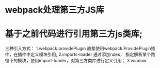 # webpack处理第三方JS库
# 基于之前代码进行引用第三方js类库;
三种引入方式：
1.webpack.providePlugin
    直接使用webpack.ProvidePlugin插件，在插件中定义模块引用;
2.imports-loader
    通过添加rules， 指定解析某个路径下的模块，使用import-loader，对第三方类库进行定义引用；
3.window
    